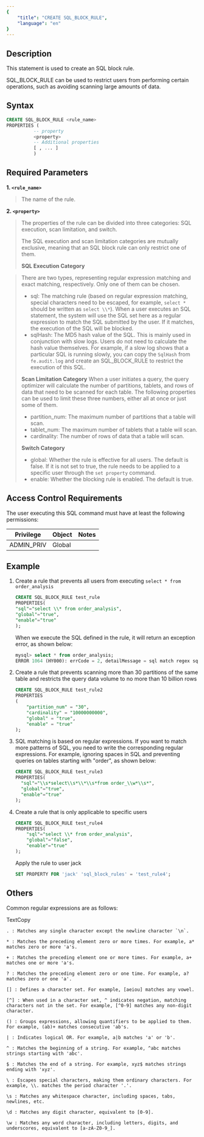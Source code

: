 ```yaml
---
{
    "title": "CREATE SQL_BLOCK_RULE",
    "language": "en"
}
---
```


<!--
Licensed to the Apache Software Foundation (ASF) under one
or more contributor license agreements.  See the NOTICE file
distributed with this work for additional information
regarding copyright ownership.  The ASF licenses this file
to you under the Apache License, Version 2.0 (the
"License"); you may not use this file except in compliance
with the License.  You may obtain a copy of the License at

  http://www.apache.org/licenses/LICENSE-2.0

Unless required by applicable law or agreed to in writing,
software distributed under the License is distributed on an
"AS IS" BASIS, WITHOUT WARRANTIES OR CONDITIONS OF ANY
KIND, either express or implied.  See the License for the
specific language governing permissions and limitations
under the License.
-->



## Description

This statement is used to create an SQL block rule.

SQL_BLOCK_RULE can be used to restrict users from performing certain operations, such as avoiding scanning large amounts of data.

## Syntax

```sql
CREATE SQL_BLOCK_RULE <rule_name>
PROPERTIES (
          -- property
          <property>
          -- Additional properties
          [ , ... ]
          ) 
```

## Required Parameters

**1. `<rule_name>`**

> The name of the rule.

**2. `<property>`**

> The properties of the rule can be divided into three categories: SQL execution, scan limitation, and switch.
>
> The SQL execution and scan limitation categories are mutually exclusive, meaning that an SQL block rule can only restrict one of them.
>
>
> **SQL Execution Category**

> There are two types, representing regular expression matching and exact matching, respectively. Only one of them can be chosen.
>
> - sql: The matching rule (based on regular expression matching, special characters need to be escaped, for example, `select *` should be written as `select \\*`). When a user executes an SQL statement, the system will use the SQL set here as a regular expression to match the SQL submitted by the user. If it matches, the execution of the SQL will be blocked.
> - sqlHash: The MD5 hash value of the SQL. This is mainly used in conjunction with slow logs. Users do not need to calculate the hash value themselves. For example, if a slow log shows that a particular SQL is running slowly, you can copy the `SqlHash` from `fe.audit.log` and create an SQL_BLOCK_RULE to restrict the execution of this SQL.
>
> **Scan Limitation Category**
> When a user initiates a query, the query optimizer will calculate the number of partitions, tablets, and rows of data that need to be scanned for each table. The following properties can be used to limit these three numbers, either all at once or just some of them.
> - partition_num: The maximum number of partitions that a table will scan.
> - tablet_num: The maximum number of tablets that a table will scan.
> - cardinality: The number of rows of data that a table will scan.
>
> **Switch Category**
>
> - global: Whether the rule is effective for all users. The default is false. If it is not set to true, the rule needs to be applied to a specific user through the `set property` command.
> - enable: Whether the blocking rule is enabled. The default is true.

## Access Control Requirements

The user executing this SQL command must have at least the following permissions:

| Privilege    | Object | Notes |
| ------------ | ------ | ----- |
| ADMIN_PRIV | Global |       |

## Example

1. Create a rule that prevents all users from executing `select * from order_analysis`

   ```sql
   CREATE SQL_BLOCK_RULE test_rule 
   PROPERTIES(
   "sql"="select \\* from order_analysis",
   "global"="true",
   "enable"="true"
   );
   ```

   When we execute the SQL defined in the rule, it will return an exception error, as shown below:


   ```sql
   mysql> select * from order_analysis;
   ERROR 1064 (HY000): errCode = 2, detailMessage = sql match regex sql block rule: order_analysis_rule
   ```

2. Create a rule that prevents scanning more than 30 partitions of the same table and restricts the query data volume to no more than 10 billion rows


   ```sql
   CREATE SQL_BLOCK_RULE test_rule2 
   PROPERTIES
   (
       "partition_num" = "30",
       "cardinality" = "10000000000",
       "global" = "true",
       "enable" = "true"
   );
   ```

3. SQL matching is based on regular expressions. If you want to match more patterns of SQL, you need to write the corresponding regular expressions. For example, ignoring spaces in SQL and preventing queries on tables starting with "order", as shown below:


   ```sql
   CREATE SQL_BLOCK_RULE test_rule3
   PROPERTIES(
     "sql"="\\s*select\\s*\\*\\s*from order_\\w*\\s*",
     "global"="true",
     "enable"="true"
   );
   ```

4. Create a rule that is only applicable to specific users


   ```sql
   CREATE SQL_BLOCK_RULE test_rule4
   PROPERTIES(
       "sql"="select \\* from order_analysis",
       "global"="false",
       "enable"="true"
   );
   ```

   Apply the rule to user jack


   ```sql
   SET PROPERTY FOR 'jack' 'sql_block_rules' = 'test_rule4';
   ```

## Others

Common regular expressions are as follows:

TextCopy

```text
. : Matches any single character except the newline character `\n`.

* : Matches the preceding element zero or more times. For example, a* matches zero or more 'a's.

+ : Matches the preceding element one or more times. For example, a+ matches one or more 'a's.

? : Matches the preceding element zero or one time. For example, a? matches zero or one 'a'.

[] : Defines a character set. For example, [aeiou] matches any vowel.

[^] : When used in a character set, ^ indicates negation, matching characters not in the set. For example, [^0-9] matches any non-digit character.

() : Groups expressions, allowing quantifiers to be applied to them. For example, (ab)+ matches consecutive 'ab's.

| : Indicates logical OR. For example, a|b matches 'a' or 'b'.

^ : Matches the beginning of a string. For example, ^abc matches strings starting with 'abc'.

$ : Matches the end of a string. For example, xyz$ matches strings ending with 'xyz'.

\ : Escapes special characters, making them ordinary characters. For example, \\. matches the period character '.'.

\s : Matches any whitespace character, including spaces, tabs, newlines, etc.

\d : Matches any digit character, equivalent to [0-9].

\w : Matches any word character, including letters, digits, and underscores, equivalent to [a-zA-Z0-9_].
```